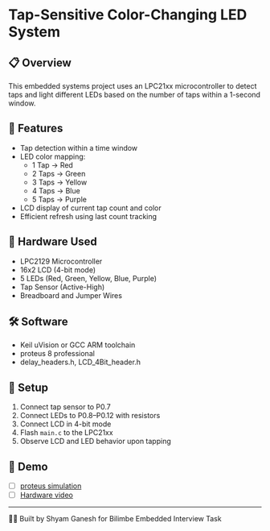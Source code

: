 # Tap-Sensitive Color-Changing LED System

## 📋 Overview

This embedded systems project uses an LPC21xx microcontroller to detect taps and light different LEDs based on the number of taps within a 1-second window.

## 🎯 Features

- Tap detection within a time window
- LED color mapping:
  - 1 Tap → Red
  - 2 Taps → Green
  - 3 Taps → Yellow
  - 4 Taps → Blue
  - 5 Taps → Purple
- LCD display of current tap count and color
- Efficient refresh using last count tracking

## 🔧 Hardware Used

- LPC2129 Microcontroller
- 16x2 LCD (4-bit mode)
- 5 LEDs (Red, Green, Yellow, Blue, Purple)
- Tap Sensor (Active-High)
- Breadboard and Jumper Wires

## 🛠️ Software

- Keil uVision or GCC ARM toolchain
- proteus 8 professional
- delay_headers.h, LCD_4Bit_header.h

## 🚀 Setup

1. Connect tap sensor to P0.7
2. Connect LEDs to P0.8–P0.12 with resistors
3. Connect LCD in 4-bit mode
4. Flash `main.c` to the LPC21xx
5. Observe LCD and LED behavior upon tapping

## 🎥 Demo

-[ ] [proteus simulation](https://youtu.be/PORfqftTYU4)
-[ ] [Hardware video](https://youtu.be/XlWRMiy2hcc)

---

🧑‍💻 Built by Shyam Ganesh for Bilimbe Embedded Interview Task
